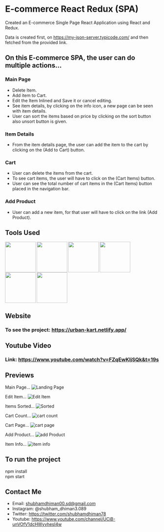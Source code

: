 # E-commerce React Redux (SPA)

Created an E-commerce Single Page React Application using React and Redux.

Data is created first, on https://my-json-server.typicode.com/ and then fetched from the provided link.

## On this E-commerce SPA, the user can do multiple actions...

### Main Page
* Delete Item.
* Add item to Cart.
* Edit the Item Inlined and Save it or cancel editing.
* See item details, by clicking on the info icon, a new page can be seen with item details.
* User can sort the items based on price by clicking on the sort button also unsort button is given.

### Item Details
* From the item details page, the user can add the item to the cart by clicking on the (Add to Cart) button.

### Cart
* User can delete the items from the cart.
* To see cart items, the user will have to click on the (Cart Items) button.
* User can see the total number of cart items in the (Cart Items) button placed in the navigation bar.

### Add Product
* User can add a new item, for that user will have to click on the link (Add Product).


## Tools Used
<img align="left" src="https://user-images.githubusercontent.com/18380165/224329335-3cdf989b-bdce-41e6-82dc-7d4c50d5f283.png" width="100" height="100">
<img align="left" src="https://user-images.githubusercontent.com/18380165/224329345-7363d693-4f27-4a58-8c9e-086d8a3fa420.png" width="100" height="100">
<img align="left" src="https://user-images.githubusercontent.com/18380165/224332427-426a3fbb-e25d-4deb-a832-666ae2e2e418.png" width="100" height="100">
<img align="left" src="https://cdn.freebiesupply.com/logos/large/2x/react-1-logo-png-transparent.png" width="100" height="100">
<img align="left" src="https://cdn.worldvectorlogo.com/logos/redux.svg" width="100" height="100">
<img  src="https://user-images.githubusercontent.com/18380165/224329339-a5174b23-1a5c-4ae4-95c8-ead20a29d77e.png" width="100" height="100">

## Website 
### To see the project: https://urban-kart.netlify.app/

## Youtube Video
### Link: https://www.youtube.com/watch?v=FZqEwKljSQk&t=19s

## Previews

Main Page...
![Landing Page](https://github.com/shubhamdhiman/Ecommerce-React-App/assets/18380165/6230d7c9-abe7-46f3-a97b-4a68b43d9583)

Edit Item...
![Edit Item](https://github.com/shubhamdhiman/Ecommerce-React-App/assets/18380165/e23fdd09-be2a-48fd-9ce9-3322bc87bc40)

Items Sorted...
![Sorted](https://github.com/shubhamdhiman/Ecommerce-React-App/assets/18380165/0563b3a2-8872-422d-93f5-ec104c328a50)

Cart Count...
![cart count](https://github.com/shubhamdhiman/Ecommerce-React-App/assets/18380165/047a35bb-e34e-46cc-bf47-7f497ec40fd9)

Cart Page...
![cart page](https://github.com/shubhamdhiman/Ecommerce-React-App/assets/18380165/5ceaeb44-f23c-4856-8048-ccbd944676c8)

Add Product...
![add Product](https://github.com/shubhamdhiman/Ecommerce-React-App/assets/18380165/db15084f-2701-4833-94e0-a4cc547c425a)

Item Info...
![item info](https://github.com/shubhamdhiman/Ecommerce-React-App/assets/18380165/1b94581e-5d7d-44a6-a029-968b4712ebcb)

## To run the project


  npm install<br>
  npm start
 

## Contact Me
* Email: shubhamdhiman00.sd@gmail.com
* Instagram: @shubham_dhiman3.089
* Twitter: https://twitter.com/shubhamdhiman78
* Youtube: https://www.youtube.com/channel/UCiB-unVOfV1dcHWyvhesI4w
